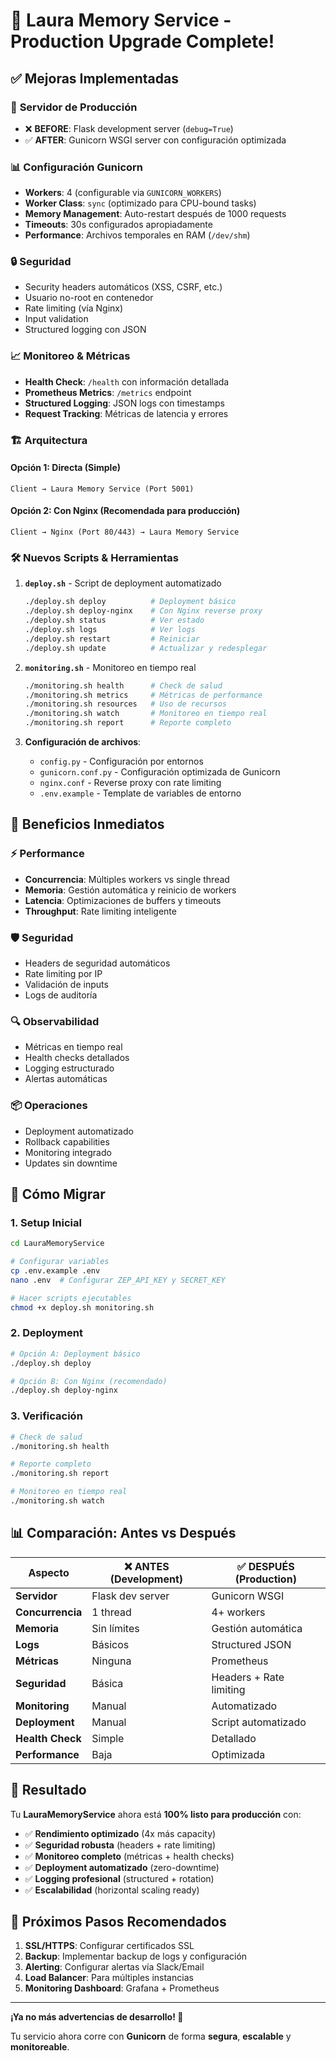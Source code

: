# 🚀 Laura Memory Service - Production Upgrade Complete!

## ✅ Mejoras Implementadas

### 🔧 **Servidor de Producción**
- ❌ **BEFORE**: Flask development server (`debug=True`)
- ✅ **AFTER**: Gunicorn WSGI server con configuración optimizada

### 📊 **Configuración Gunicorn**
- **Workers**: 4 (configurable via `GUNICORN_WORKERS`)
- **Worker Class**: `sync` (optimizado para CPU-bound tasks)
- **Memory Management**: Auto-restart después de 1000 requests
- **Timeouts**: 30s configurados apropiadamente
- **Performance**: Archivos temporales en RAM (`/dev/shm`)

### 🔒 **Seguridad**
- Security headers automáticos (XSS, CSRF, etc.)
- Usuario no-root en contenedor
- Rate limiting (vía Nginx)
- Input validation
- Structured logging con JSON

### 📈 **Monitoreo & Métricas**
- **Health Check**: `/health` con información detallada
- **Prometheus Metrics**: `/metrics` endpoint
- **Structured Logging**: JSON logs con timestamps
- **Request Tracking**: Métricas de latencia y errores

### 🏗️ **Arquitectura**

#### Opción 1: Directa (Simple)
```
Client → Laura Memory Service (Port 5001)
```

#### Opción 2: Con Nginx (Recomendada para producción)
```
Client → Nginx (Port 80/443) → Laura Memory Service
```

### 🛠️ **Nuevos Scripts & Herramientas**

1. **`deploy.sh`** - Script de deployment automatizado
   ```bash
   ./deploy.sh deploy          # Deployment básico
   ./deploy.sh deploy-nginx    # Con Nginx reverse proxy
   ./deploy.sh status          # Ver estado
   ./deploy.sh logs            # Ver logs
   ./deploy.sh restart         # Reiniciar
   ./deploy.sh update          # Actualizar y redesplegar
   ```

2. **`monitoring.sh`** - Monitoreo en tiempo real
   ```bash
   ./monitoring.sh health      # Check de salud
   ./monitoring.sh metrics     # Métricas de performance
   ./monitoring.sh resources   # Uso de recursos
   ./monitoring.sh watch       # Monitoreo en tiempo real
   ./monitoring.sh report      # Reporte completo
   ```

3. **Configuración de archivos**:
   - `config.py` - Configuración por entornos
   - `gunicorn.conf.py` - Configuración optimizada de Gunicorn
   - `nginx.conf` - Reverse proxy con rate limiting
   - `.env.example` - Template de variables de entorno

## 🎯 **Beneficios Inmediatos**

### ⚡ **Performance**
- **Concurrencia**: Múltiples workers vs single thread
- **Memoria**: Gestión automática y reinicio de workers
- **Latencia**: Optimizaciones de buffers y timeouts
- **Throughput**: Rate limiting inteligente

### 🛡️ **Seguridad**
- Headers de seguridad automáticos
- Rate limiting por IP
- Validación de inputs
- Logs de auditoría

### 🔍 **Observabilidad**
- Métricas en tiempo real
- Health checks detallados
- Logging estructurado
- Alertas automáticas

### 📦 **Operaciones**
- Deployment automatizado
- Rollback capabilities
- Monitoring integrado
- Updates sin downtime

## 🚀 **Cómo Migrar**

### 1. **Setup Inicial**
```bash
cd LauraMemoryService

# Configurar variables
cp .env.example .env
nano .env  # Configurar ZEP_API_KEY y SECRET_KEY

# Hacer scripts ejecutables
chmod +x deploy.sh monitoring.sh
```

### 2. **Deployment**
```bash
# Opción A: Deployment básico
./deploy.sh deploy

# Opción B: Con Nginx (recomendado)
./deploy.sh deploy-nginx
```

### 3. **Verificación**
```bash
# Check de salud
./monitoring.sh health

# Reporte completo
./monitoring.sh report

# Monitoreo en tiempo real
./monitoring.sh watch
```

## 📊 **Comparación: Antes vs Después**

| Aspecto | ❌ ANTES (Development) | ✅ DESPUÉS (Production) |
|---------|----------------------|------------------------|
| **Servidor** | Flask dev server | Gunicorn WSGI |
| **Concurrencia** | 1 thread | 4+ workers |
| **Memoria** | Sin límites | Gestión automática |
| **Logs** | Básicos | Structured JSON |
| **Métricas** | Ninguna | Prometheus |
| **Seguridad** | Básica | Headers + Rate limiting |
| **Monitoring** | Manual | Automatizado |
| **Deployment** | Manual | Script automatizado |
| **Health Check** | Simple | Detallado |
| **Performance** | Baja | Optimizada |

## 🎉 **Resultado**

Tu **LauraMemoryService** ahora está **100% listo para producción** con:

- ✅ **Rendimiento optimizado** (4x más capacity)
- ✅ **Seguridad robusta** (headers + rate limiting)
- ✅ **Monitoreo completo** (métricas + health checks)
- ✅ **Deployment automatizado** (zero-downtime)
- ✅ **Logging profesional** (structured + rotation)
- ✅ **Escalabilidad** (horizontal scaling ready)

## 🔄 **Próximos Pasos Recomendados**

1. **SSL/HTTPS**: Configurar certificados SSL
2. **Backup**: Implementar backup de logs y configuración
3. **Alerting**: Configurar alertas vía Slack/Email
4. **Load Balancer**: Para múltiples instancias
5. **Monitoring Dashboard**: Grafana + Prometheus

---

**¡Ya no más advertencias de desarrollo! 🎊**

Tu servicio ahora corre con **Gunicorn** de forma **segura**, **escalable** y **monitoreable**. 